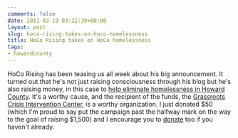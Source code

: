 ```yaml
---
comments: false
date: 2011-03-19 03:21:39+00:00
layout: post
slug: hoco-rising-takes-on-hoco-homelessness
title: HoCo Rising takes on HoCo homelessness
tags:
- howardcounty
---
```


HoCo Rising has been teasing us all week about his big announcement. It turned out that he's not just raising consciousness through his blog but he's also raising money, in this case to [help eliminate homelessness in Howard County](http://www.hocorising.com/2011/03/breaking-through.html). It's a worthy cause, and the recipient of the funds, the [Grassroots Crisis Intervention Center](http://www.grassrootscrisis.org/), is a worthy organization. I just donated $50 (which I'm proud to say put the campaign past the halfway mark on the way to the goal of raising $1,500) and I encourage you to [donate](http://www.crowdrise.com/therising) too if you haven't already.
